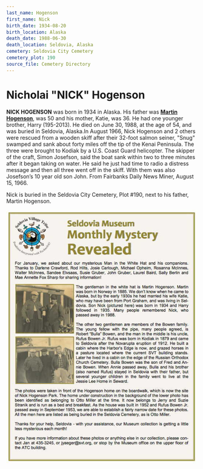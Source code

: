 ```yaml
---
last_name: Hogenson
first_name: Nick
birth_date: 1934-08-20
birth_location: Alaska
death_date: 1988-06-30
death_location: Seldovia, Alaska
cemetery: Seldovia City Cemetery
cemetery_plot: 190
source_file: Cemetery Directory
---
```

# Nicholai "NICK" Hogenson


**NICK HOGENSON**  was born in 1934 in Alaska. His father was [**Martin Hogenson**](./Haakonsen_hogenson_Martin.md),
was 50 and his mother, Katie, was 36. He had one younger brother, Harry
(195-2013). He died on June 30, 1988, at the age of 54, and was buried
in Seldovia, Alaska.In August 1966, Nick Hogenson and 2 others were
rescued from a wooden skiff after their 32-foot salmon seiner, "Snug"
swamped and sank about forty miles off the tip of the Kenai Peninsula.
The three were brought to Kodiak by a U.S. Coast Guard helicopter. The
skipper of the craft, Simon Josefson, said the boat sank within two to
three minutes after it began taking on water. He said he just had time
to radio a distress message and then all three went off in the skiff.
With them was also Josefson’s 10 year old son John. From Fairbanks Daily
News Miner, August 15, 1966.

Nick is buried in the Seldovia City Cemetery, Plot \#190, next to his
father, Martin Hogenson.

![](../assets/images/Martin%20Hogenson/media/image1.jpeg)
